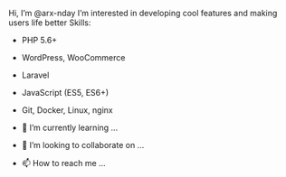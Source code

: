 Hi, I’m @arx-nday
I’m interested in developing cool features and making users life better
Skills: 
- PHP 5.6+
- WordPress, WooCommerce
- Laravel
- JavaScript (ES5, ES6+)
- Git, Docker, Linux, nginx

- 🌱 I’m currently learning ...
- 💞️ I’m looking to collaborate on ...

- 📫 How to reach me ...

<!---
arx-nday/arx-nday is a ✨ special ✨ repository because its `README.md` (this file) appears on your GitHub profile.
You can click the Preview link to take a look at your changes.
--->
